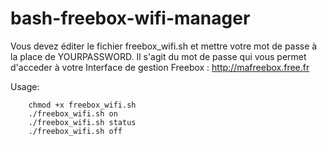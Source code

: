 bash-freebox-wifi-manager
=========================

Vous devez éditer le fichier freebox_wifi.sh et mettre votre mot de passe à la place de YOURPASSWORD.
Il s'agit du mot de passe qui vous permet d'acceder à votre Interface de gestion Freebox : http://mafreebox.free.fr

Usage:

        chmod +x freebox_wifi.sh
        ./freebox_wifi.sh on
        ./freebox_wifi.sh status
        ./freebox_wifi.sh off 
